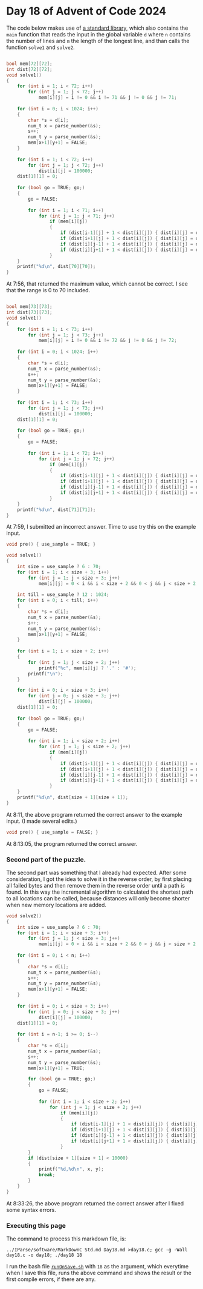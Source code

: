 # Day 18 of Advent of Code 2024

The code below makes use of [a standard library](Std.md), which
also contains the `main` function that reads the input in the global variable `d`
where `n` contains the number of lines and `m` the length of the longest line,
and than calls the function `solve1` and `solve2`.

```c

bool mem[72][72];
int dist[72][72];
void solve1()
{
    for (int i = 1; i < 72; i++)
        for (int j = 1; j < 72; j++)
            mem[i][j] = i != 0 && i != 71 && j != 0 && j != 71;
    
    for (int i = 0; i < 1024; i++)
    {
        char *s = d[i];
        num_t x = parse_number(&s);
        s++;
        num_t y = parse_number(&s);
        mem[x+1][y+1] = FALSE;
    }
    
    for (int i = 1; i < 72; i++)
        for (int j = 1; j < 72; j++)
            dist[i][j] = 100000;
    dist[1][1] = 0;
    
    for (bool go = TRUE; go;)
    {
        go = FALSE;
        
        for (int i = 1; i < 71; i++)
            for (int j = 1; j < 71; j++)
                if (mem[i][j])
                {
                    if (dist[i-1][j] + 1 < dist[i][j]) { dist[i][j] = dist[i-1][j] + 1; go = TRUE; } 
                    if (dist[i+1][j] + 1 < dist[i][j]) { dist[i][j] = dist[i+1][j] + 1; go = TRUE; } 
                    if (dist[i][j-1] + 1 < dist[i][j]) { dist[i][j] = dist[i][j-1] + 1; go = TRUE; } 
                    if (dist[i][j+1] + 1 < dist[i][j]) { dist[i][j] = dist[i][j+1] + 1; go = TRUE; }
                }
    }
    printf("%d\n", dist[70][70]);
}
```

At 7:56, that returned the maximum value, which cannot be correct. I see that the range is
0 to 70 included.

```c

bool mem[73][73];
int dist[73][73];
void solve1()
{
    for (int i = 1; i < 73; i++)
        for (int j = 1; j < 73; j++)
            mem[i][j] = i != 0 && i != 72 && j != 0 && j != 72;
    
    for (int i = 0; i < 1024; i++)
    {
        char *s = d[i];
        num_t x = parse_number(&s);
        s++;
        num_t y = parse_number(&s);
        mem[x+1][y+1] = FALSE;
    }
    
    for (int i = 1; i < 73; i++)
        for (int j = 1; j < 73; j++)
            dist[i][j] = 100000;
    dist[1][1] = 0;
    
    for (bool go = TRUE; go;)
    {
        go = FALSE;
        
        for (int i = 1; i < 72; i++)
            for (int j = 1; j < 72; j++)
                if (mem[i][j])
                {
                    if (dist[i-1][j] + 1 < dist[i][j]) { dist[i][j] = dist[i-1][j] + 1; go = TRUE; } 
                    if (dist[i+1][j] + 1 < dist[i][j]) { dist[i][j] = dist[i+1][j] + 1; go = TRUE; } 
                    if (dist[i][j-1] + 1 < dist[i][j]) { dist[i][j] = dist[i][j-1] + 1; go = TRUE; } 
                    if (dist[i][j+1] + 1 < dist[i][j]) { dist[i][j] = dist[i][j+1] + 1; go = TRUE; }
                }
    }
    printf("%d\n", dist[71][71]);
}
```

At 7:59, I submitted an incorrect answer. Time to use try this on the example input.

```c
void pre() { use_sample = TRUE; }

void solve1()
{
    int size = use_sample ? 6 : 70;
    for (int i = 1; i < size + 3; i++)
        for (int j = 1; j < size + 3; j++)
            mem[i][j] = 0 < i && i < size + 2 && 0 < j && j < size + 2;
    
    int till = use_sample ? 12 : 1024;
    for (int i = 0; i < till; i++)
    {
        char *s = d[i];
        num_t x = parse_number(&s);
        s++;
        num_t y = parse_number(&s);
        mem[x+1][y+1] = FALSE;
    }
    
    for (int i = 1; i < size + 2; i++)
    {
        for (int j = 1; j < size + 2; j++)
            printf("%c", mem[i][j] ? '.' : '#');
        printf("\n");
    }

    for (int i = 0; i < size + 3; i++)
        for (int j = 0; j < size + 3; j++)
            dist[i][j] = 100000;
    dist[1][1] = 0;
    
    for (bool go = TRUE; go;)
    {
        go = FALSE;
        
        for (int i = 1; i < size + 2; i++)
            for (int j = 1; j < size + 2; j++)
                if (mem[i][j])
                {
                    if (dist[i-1][j] + 1 < dist[i][j]) { dist[i][j] = dist[i-1][j] + 1; go = TRUE; } 
                    if (dist[i+1][j] + 1 < dist[i][j]) { dist[i][j] = dist[i+1][j] + 1; go = TRUE; } 
                    if (dist[i][j-1] + 1 < dist[i][j]) { dist[i][j] = dist[i][j-1] + 1; go = TRUE; } 
                    if (dist[i][j+1] + 1 < dist[i][j]) { dist[i][j] = dist[i][j+1] + 1; go = TRUE; }
                }
    }
    printf("%d\n", dist[size + 1][size + 1]);
}
```

At 8:11, the above program returned the correct answer to the example
input. (I made several edits.)

```c
void pre() { use_sample = FALSE; }
```

At 8:13:05, the program returned the correct answer.

### Second part of the puzzle.

The second part was something that I already had expected. After some
consideration, I got the idea to solve it in the reverse order, by first
placing all failed bytes and then remove them in the reverse order until
a path is found. In this way the incremental algorithm to calculated the
shortest path to all locations can be called, because distances will
only become shorter when new memory locations are added.

```c
void solve2()
{
    int size = use_sample ? 6 : 70;
    for (int i = 1; i < size + 3; i++)
        for (int j = 1; j < size + 3; j++)
            mem[i][j] = 0 < i && i < size + 2 && 0 < j && j < size + 2;
    
    for (int i = 0; i < n; i++)
    {
        char *s = d[i];
        num_t x = parse_number(&s);
        s++;
        num_t y = parse_number(&s);
        mem[x+1][y+1] = FALSE;
    }
    
    for (int i = 0; i < size + 3; i++)
        for (int j = 0; j < size + 3; j++)
            dist[i][j] = 100000;
    dist[1][1] = 0;
    
    for (int i = n-1; i >= 0; i--)
    {
        char *s = d[i];
        num_t x = parse_number(&s);
        s++;
        num_t y = parse_number(&s);
        mem[x+1][y+1] = TRUE;

        for (bool go = TRUE; go;)
        {
            go = FALSE;
            
            for (int i = 1; i < size + 2; i++)
                for (int j = 1; j < size + 2; j++)
                    if (mem[i][j])
                    {
                        if (dist[i-1][j] + 1 < dist[i][j]) { dist[i][j] = dist[i-1][j] + 1; go = TRUE; } 
                        if (dist[i+1][j] + 1 < dist[i][j]) { dist[i][j] = dist[i+1][j] + 1; go = TRUE; } 
                        if (dist[i][j-1] + 1 < dist[i][j]) { dist[i][j] = dist[i][j-1] + 1; go = TRUE; } 
                        if (dist[i][j+1] + 1 < dist[i][j]) { dist[i][j] = dist[i][j+1] + 1; go = TRUE; }
                    }
        }
        if (dist[size + 1][size + 1] < 10000)
        {
            printf("%d,%d\n", x, y);
            break;
        }
    }
}

```

At 8:33:26, the above program returned the correct answer after I fixed
some syntax errors.

### Executing this page

The command to process this markdown file, is:
```
../IParse/software/MarkDownC Std.md Day18.md >day18.c; gcc -g -Wall day18.c -o day18; ./day18 18
```
I run the bash file [`runOnSave.sh`](runOnSave.sh) with `18` as the argument,
which everytime when I save this file, runs the above command and shows the
result or the first compile errors, if there are any.


